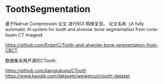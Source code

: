 # ToothSegmentation
基于Natrue Compression 论文 进行ROI 网络复现。
论文名称《A fully automatic AI system for tooth and alveolar bone segmentation from cone-beam CT images》

https://github.com/ErdanC/Tooth-and-alveolar-bone-segmentation-from-CBCT

数据集采用开源的CTooth:

https://github.com/liangjiubujiu/CTooth
https://www.kaggle.com/datasets/weiweicui/ctooth-dataset
